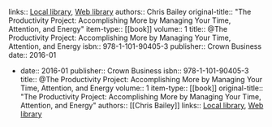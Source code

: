 links:: [Local library](zotero://select/library/items/2QT4U8QP), [Web library](https://www.zotero.org/users/9751538/items/2QT4U8QP)
authors:: Chris Bailey
original-title:: "The Productivity Project: Accomplishing More by Managing Your Time, Attention, and Energy"
item-type:: [[book]]
volume:: 1
title:: @The Productivity Project: Accomplishing More by Managing Your Time, Attention, and Energy
isbn:: 978-1-101-90405-3
publisher:: Crown Business
date:: 2016-01

- date:: 2016-01
  publisher:: Crown Business
  isbn:: 978-1-101-90405-3
  title:: @The Productivity Project: Accomplishing More by Managing Your Time, Attention, and Energy
  volume:: 1
  item-type:: [[book]]
  original-title:: "The Productivity Project: Accomplishing More by Managing Your Time, Attention, and Energy"
  authors:: [[Chris Bailey]]
  links:: [Local library](zotero://select/library/items/2QT4U8QP), [Web library](https://www.zotero.org/users/9751538/items/2QT4U8QP)